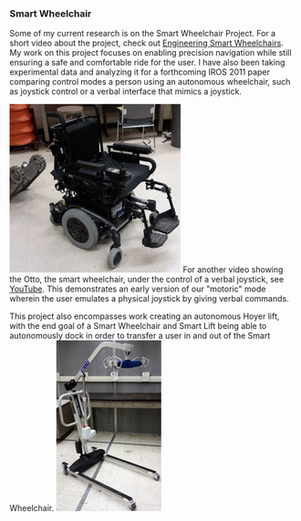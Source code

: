 ### Smart Wheelchair

Some of my current research is on the Smart Wheelchair Project. For a short video about the project, check out [Engineering Smart Wheelchairs](http://www.youtube.com/watch?v=mYIq59yGGwc). My work on this project focuses on enabling precision navigation while still ensuring a safe and comfortable ride for the user. I have also been taking experimental data and analyzing it for a forthcoming IROS 2011 paper comparing control modes a person using an autonomous wheelchair, such as joystick control or a verbal interface that mimics a joystick.

![Otto, the CWRU Smart Wheelchair](/images/otto.jpg) For another video showing the Otto, the smart wheelchair, under the control of a verbal joystick, see [YouTube](http://www.youtube.com/user/chadrockey87#p/a/u/2/Ly1ot7R1Tlw). This demonstrates an early version of our "motoric" mode wherein the user emulates a physical joystick by giving verbal commands.

This project also encompasses work creating an autonomous Hoyer lift, with the end goal of a Smart Wheelchair and Smart Lift being able to autonomously dock in order to transfer a user in and out of the Smart Wheelchair. ![Mater, the Smart Lift](/images/lift.jpg) 
